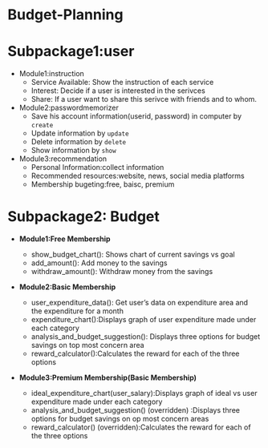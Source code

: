 # Budget-Planning

# Subpackage1:user #
* Module1:instruction
  	* Service Available: Show the instruction of each service
  	* Interest: Decide if a user is interested in the serivces
  	* Share: If a user want to share this serivce with friends and to whom.
* Module2:passwordmemorizer
  	* Save his account information(userid, password) in computer by `create`
  	* Update information by `update`
  	* Delete information by `delete`
  	* Show information by `show`
* Module3:recommendation
  	* Personal Information:collect information
  	* Recommended resources:website, news, social media platforms
  	* Membership bugeting:free, baisc, premium
  
# Subpackage2: Budget

* **Module1:Free Membership**
 	* show_budget_chart(): 
 		Shows chart of current savings vs goal
	* add_amount(): Add money to the savings
	* withdraw_amount(): Withdraw money from the savings

* **Module2:Basic Membership**
	* user_expenditure_data(): Get user’s data on expenditure area and the expenditure for a month
	* expenditure_chart():Displays graph of user expenditure made under each category
	* analysis_and_budget_suggestion(): Displays three options for budget savings on top most concern area
	* reward_calculator():Calculates the reward for each of the three options

* **Module3:Premium Membership(Basic Membership)**
	* ideal_expenditure_chart(user_salary):Displays graph of ideal vs user expenditure made under each category
	* analysis_and_budget_suggestion() (overridden) :Displays three options for budget savings on op most concern areas
	* reward_calculator()  (overridden):Calculates the reward for each of the three options

   

